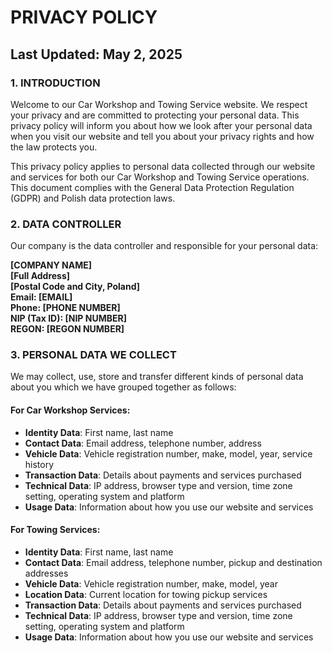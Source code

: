 # PRIVACY POLICY

## Last Updated: May 2, 2025

### 1. INTRODUCTION

Welcome to our Car Workshop and Towing Service website. We respect your privacy and are committed to protecting your personal data. This privacy policy will inform you about how we look after your personal data when you visit our website and tell you about your privacy rights and how the law protects you.

This privacy policy applies to personal data collected through our website and services for both our Car Workshop and Towing Service operations. This document complies with the General Data Protection Regulation (GDPR) and Polish data protection laws.

### 2. DATA CONTROLLER

Our company is the data controller and responsible for your personal data:

**[COMPANY NAME]**  
**[Full Address]**  
**[Postal Code and City, Poland]**  
**Email: [EMAIL]**  
**Phone: [PHONE NUMBER]**  
**NIP (Tax ID): [NIP NUMBER]**  
**REGON: [REGON NUMBER]**  

### 3. PERSONAL DATA WE COLLECT

We may collect, use, store and transfer different kinds of personal data about you which we have grouped together as follows:

#### For Car Workshop Services:
- **Identity Data**: First name, last name
- **Contact Data**: Email address, telephone number, address
- **Vehicle Data**: Vehicle registration number, make, model, year, service history
- **Transaction Data**: Details about payments and services purchased
- **Technical Data**: IP address, browser type and version, time zone setting, operating system and platform
- **Usage Data**: Information about how you use our website and services

#### For Towing Services:
- **Identity Data**: First name, last name
- **Contact Data**: Email address, telephone number, pickup and destination addresses
- **Vehicle Data**: Vehicle registration number, make, model, year
- **Location Data**: Current location for towing pickup services
- **Transaction Data**: Details about payments and services purchased
- **Technical Data**: IP address, browser type and version, time zone setting, operating system and platform
- **Usage Data**: Information about how you use our website and services
